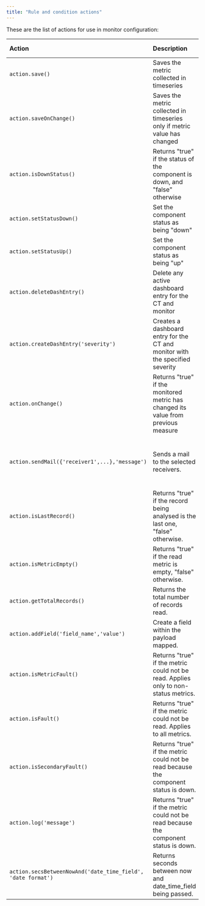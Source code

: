 ```yaml
---
title: "Rule and condition actions"
---
```


These are the list of actions for use in monitor configuration:

| Action | Description | Return value  | Parameters | Use |
| :--- | :--- | :--- | :--- | :--- |
|`action.save()`| Saves the metric collected in timeseries | None | | |
|`action.saveOnChange()`| Saves the metric collected in timeseries only if metric value has changed| None | | |
|`action.isDownStatus()`| Returns "true" if the status of the component is down, and "false" otherwise | True/False | | `if (action.isDownStatus()) { ... }`|
|`action.setStatusDown()`| Set the component status as being "down" | None | | |
|`action.setStatusUp()`| Set the component status as being "up" | None | | |
|`action.deleteDashEntry()`| Delete any active dashboard entry for the CT and monitor | None | | |
|`action.createDashEntry('severity')`| Creates a dashboard entry for the CT and monitor with the specified severity | None | A text for the severity. |`action.createDashEntry('RED')`|
|`action.onChange()`| Returns "true" if the monitored metric has changed its value from previous measure | True/False | | |
|`action.sendMail({'receiver1',...},'message')`| Sends a mail to the selected receivers. | None |<ul><li>Receivers: the reciever of the message (possible values are MANAGER,SUPPORTUSER,WORKGROUP and CONTACT)</li><li>Text: message string.</li></ul> |`action.sendMail({'MANAGER','SUPPORTUSER','WORKGROUP'},'Ct is down.');`|
|`action.isLastRecord()`| Returns "true" if the record being analysed is the last one, "false" otherwise. | True/False | |`if (action.isLastRecord()) {...}`|
|`action.isMetricEmpty()`| Returns "true" if the read metric is empty, "false" otherwise. | True/False | | `if (action.isMetricEmpty()) {...}` |
|`action.getTotalRecords()`  | Returns the total number of records read. | Number of records | | |
|`action.addField('field_name','value')`| Create a field within the payload mapped. | None | |`action.addField('cpus',2);`|
|`action.isMetricFault()`| Returns "true" if the metric could not be read. Applies only to non-status metrics. | True/False | |`if (action.isMetricFault()) {...}`|
|`action.isFault()`| Returns "true" if the metric could not be read. Applies to all metrics. | True/False | |`if (action.isFault()) {...}`|
|`action.isSecondaryFault()`| Returns "true" if the metric could not be read because the component status is down. | True/False | |`if (action.isSecondaryFault()) {...}`|
|`action.log('message')`| Returns "true" if the metric could not be read because the component status is down. | True/False |(Optional) Message|`action.log('CRITICAL:'+ct.ctName +':'+ action.monitor.monitorName +':'+action.monitor.metricName +':ABAP instance down:'+ct.environment);`|
|`action.secsBetweenNowAnd('date_time_field', 'date format')`| Returns seconds between now and date_time_field being passed. | None |<ul><li>Date string</li><li>Format</li></ul> |`if (action.secsBetweenNowAnd(typejob.fields.STRTDATE + typejob.fields.STRTTIME, 'yyyyMMddHHmmss')> 86400){countJobsRuntime1d++;}`|
